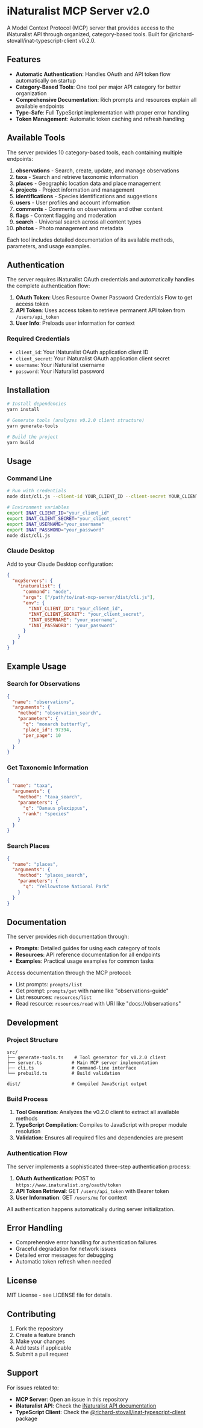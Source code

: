 # iNaturalist MCP Server v2.0

A Model Context Protocol (MCP) server that provides access to the iNaturalist API through organized, category-based tools. Built for @richard-stovall/inat-typescript-client v0.2.0.

## Features

- **Automatic Authentication**: Handles OAuth and API token flow automatically on startup
- **Category-Based Tools**: One tool per major API category for better organization
- **Comprehensive Documentation**: Rich prompts and resources explain all available endpoints
- **Type-Safe**: Full TypeScript implementation with proper error handling
- **Token Management**: Automatic token caching and refresh handling

## Available Tools

The server provides 10 category-based tools, each containing multiple endpoints:

1. **observations** - Search, create, update, and manage observations
2. **taxa** - Search and retrieve taxonomic information
3. **places** - Geographic location data and place management
4. **projects** - Project information and management
5. **identifications** - Species identifications and suggestions
6. **users** - User profiles and account information
7. **comments** - Comments on observations and other content
8. **flags** - Content flagging and moderation
9. **search** - Universal search across all content types
10. **photos** - Photo management and metadata

Each tool includes detailed documentation of its available methods, parameters, and usage examples.

## Authentication

The server requires iNaturalist OAuth credentials and automatically handles the complete authentication flow:

1. **OAuth Token**: Uses Resource Owner Password Credentials Flow to get access token
2. **API Token**: Uses access token to retrieve permanent API token from `/users/api_token`
3. **User Info**: Preloads user information for context

### Required Credentials

- `client_id`: Your iNaturalist OAuth application client ID
- `client_secret`: Your iNaturalist OAuth application client secret
- `username`: Your iNaturalist username
- `password`: Your iNaturalist password

## Installation

```bash
# Install dependencies
yarn install

# Generate tools (analyzes v0.2.0 client structure)
yarn generate-tools

# Build the project
yarn build
```

## Usage

### Command Line

```bash
# Run with credentials
node dist/cli.js --client-id YOUR_CLIENT_ID --client-secret YOUR_CLIENT_SECRET --username YOUR_USERNAME --password YOUR_PASSWORD

# Environment variables
export INAT_CLIENT_ID="your_client_id"
export INAT_CLIENT_SECRET="your_client_secret"
export INAT_USERNAME="your_username"
export INAT_PASSWORD="your_password"
node dist/cli.js
```

### Claude Desktop

Add to your Claude Desktop configuration:

```json
{
  "mcpServers": {
    "inaturalist": {
      "command": "node",
      "args": ["/path/to/inat-mcp-server/dist/cli.js"],
      "env": {
        "INAT_CLIENT_ID": "your_client_id",
        "INAT_CLIENT_SECRET": "your_client_secret",
        "INAT_USERNAME": "your_username",
        "INAT_PASSWORD": "your_password"
      }
    }
  }
}
```

## Example Usage

### Search for Observations

```json
{
  "name": "observations",
  "arguments": {
    "method": "observation_search",
    "parameters": {
      "q": "monarch butterfly",
      "place_id": 97394,
      "per_page": 10
    }
  }
}
```

### Get Taxonomic Information

```json
{
  "name": "taxa",
  "arguments": {
    "method": "taxa_search",
    "parameters": {
      "q": "Danaus plexippus",
      "rank": "species"
    }
  }
}
```

### Search Places

```json
{
  "name": "places",
  "arguments": {
    "method": "places_search",
    "parameters": {
      "q": "Yellowstone National Park"
    }
  }
}
```

## Documentation

The server provides rich documentation through:

- **Prompts**: Detailed guides for using each category of tools
- **Resources**: API reference documentation for all endpoints
- **Examples**: Practical usage examples for common tasks

Access documentation through the MCP protocol:

- List prompts: `prompts/list`
- Get prompt: `prompts/get` with name like "observations-guide"
- List resources: `resources/list`
- Read resource: `resources/read` with URI like "docs://observations"

## Development

### Project Structure

```
src/
├── generate-tools.ts    # Tool generator for v0.2.0 client
├── server.ts           # Main MCP server implementation
├── cli.ts              # Command-line interface
└── prebuild.ts         # Build validation

dist/                   # Compiled JavaScript output
```

### Build Process

1. **Tool Generation**: Analyzes the v0.2.0 client to extract all available methods
2. **TypeScript Compilation**: Compiles to JavaScript with proper module resolution
3. **Validation**: Ensures all required files and dependencies are present

### Authentication Flow

The server implements a sophisticated three-step authentication process:

1. **OAuth Authentication**: POST to `https://www.inaturalist.org/oauth/token`
2. **API Token Retrieval**: GET `/users/api_token` with Bearer token
3. **User Information**: GET `/users/me` for context

All authentication happens automatically during server initialization.

## Error Handling

- Comprehensive error handling for authentication failures
- Graceful degradation for network issues
- Detailed error messages for debugging
- Automatic token refresh when needed

## License

MIT License - see LICENSE file for details.

## Contributing

1. Fork the repository
2. Create a feature branch
3. Make your changes
4. Add tests if applicable
5. Submit a pull request

## Support

For issues related to:

- **MCP Server**: Open an issue in this repository
- **iNaturalist API**: Check the [iNaturalist API documentation](https://www.inaturalist.org/pages/api+reference)
- **TypeScript Client**: Check the [@richard-stovall/inat-typescript-client](https://www.npmjs.com/package/@richard-stovall/inat-typescript-client) package
